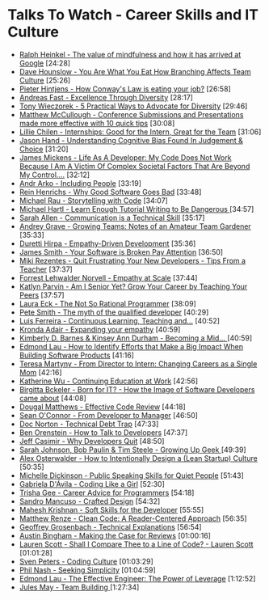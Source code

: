 # Talks To Watch - Career Skills and IT Culture

- [Ralph Heinkel - The value of mindfulness and how it has arrived at Google](https://www.youtube.com/watch?v=8TAJ9ytl9qE) [24:28]
- [Dave Hounslow - You Are What You Eat How Branching Affects Team Culture](https://vimeo.com/162625187) [25:26]
- [Pieter Hintjens - How Conway's Law is eating your job?](https://www.youtube.com/watch?v=7HECD3eLoVo) [26:58]
- [Andreas Fast - Excellence Through Diversity](https://www.youtube.com/watch?v=_mwcreHuqNA) [28:17]
- [Tony Wieczorek - 5 Practical Ways to Advocate for Diversity](https://www.youtube.com/watch?v=zi335PDgL7A) [29:46]
- [Matthew McCullough - Conference Submissions and Presentations made more effective with 10 quick tips](https://www.youtube.com/watch?v=fJz4JJIchaY) [30:08]
- [Lillie Chilen - Internships: Good for the Intern, Great for the Team](https://www.youtube.com/watch?v=75LK0MOvyjQ) [31:06]
- [Jason Hand - Understanding Cognitive Bias Found In Judgement & Choice](https://www.youtube.com/watch?v=tnFw-0hpa5A) [31:20]
- [James Mickens - Life As A Developer: My Code Does Not Work Because I Am A Victim Of Complex Societal Factors That Are Beyond My Control....](https://vimeo.com/180568023) [32:12]
- [Andr Arko - Including People](https://www.youtube.com/watch?v=MrPtHogES6k) [33:19]
- [Rein Henrichs - Why Good Software Goes Bad](https://www.youtube.com/watch?v=JXVHvqbfsNI) [33:48]
- [Michael Rau - Storytelling with Code](https://www.youtube.com/watch?v=B3Bu22XaKGg) [34:07]
- [Michael Hartl - Learn Enough Tutorial Writing to Be Dangerous ](https://www.youtube.com/watch?v=TpmoxsYeap0) [34:57]
- [Sarah Allen - Communication is a Technical Skill](https://www.youtube.com/watch?v=coye0AllVuY) [35:17]
- [Andrey Grave - Growing Teams: Notes of an Amateur Team Gardener](https://www.youtube.com/watch?v=6jm_SGdbIF4) [35:33]
- [Duretti Hirpa - Empathy-Driven Development](https://www.youtube.com/watch?v=XZJBfMmOEjg)  [35:36]
- [James Smith - Your Software is Broken Pay Attention](https://www.youtube.com/watch?v=F6g_Fx8qqCU) [36:50]
- [Miki Rezentes - Quit Frustrating Your New Developers - Tips From a Teacher](https://www.youtube.com/watch?v=L0cYUD0-XNs) [37:37]
- [Forrest Lehwalder Norvell - Empathy at Scale](https://www.youtube.com/watch?v=5d0y5J8rn4A) [37:44]
- [Katlyn Parvin - Am I Senior Yet? Grow Your Career by Teaching Your Peers](https://www.youtube.com/watch?v=jcTmoOHhG9A) [37:57]
- [Laura Eck - The Not So Rational Programmer](https://www.youtube.com/watch?v=E-5VhMUYmVY)  [38:09]
- [Pete Smith - The myth of the qualified developer](https://vimeo.com/190917544) [40:29]
- [Luis Ferreira - Continuous Learning, Teaching and...](https://www.youtube.com/watch?v=5r5pBg9RMdM) [40:52]
- [Kronda Adair - Expanding your empathy](https://www.youtube.com/watch?v=SsRlx9p3TBM) [40:59]
- [Kimberly D. Barnes & Kinsey Ann Durham - Becoming a Mid... ](https://www.youtube.com/watch?v=i_RisLTNZEY) [40:59]
- [Edmond Lau - How to Identify Efforts that Make a Big Impact When Building Software Products](https://www.youtube.com/watch?v=NZA6TkCP3yo) [41:16]
- [Teresa Martyny - From Director to Intern: Changing Careers as a Single Mom](https://www.youtube.com/watch?v=hZLz9p58ZqU) [42:16]
- [Katherine Wu - Continuing Education at Work](https://www.youtube.com/watch?v=9uRho69xSAI) [42:56]
- [Birgitta Bckeler - Born for IT? - How the Image of Software Developers came about](https://www.youtube.com/watch?v=wk1r4XaWwsM) [44:08]
- [Dougal Matthews - Effective Code Review](https://www.youtube.com/watch?v=uIwl01Nazdg) [44:18]
- [Sean O'Connor - From Developer to Manager](https://www.youtube.com/watch?v=lzBm0r8CxhY) [46:50]
- [Doc Norton - Technical Debt Trap](https://www.youtube.com/watch?v=xEqRtIeD51k) [47:33]
- [Ben Orenstein - How to Talk to Developers](https://www.youtube.com/watch?v=l9JXH7JPjR4)  [47:37]
- [Jeff Casimir - Why Developers Quit](https://www.youtube.com/watch?v=JgEgtKKAabg)  [48:50]
- [Sarah Johnson, Bob Paulin & Tim Steele - Growing Up Geek ](https://www.youtube.com/watch?v=GLU3ARt4GIY) [49:39]
- [Alex Osterwalder - How to Intentionally Design a (Lean Startup) Culture](https://www.youtube.com/watch?v=Yw7Me3jOUVg) [50:35]
- [Michelle Dickinson - Public Speaking Skills for Quiet People](https://channel9.msdn.com/Events/Ignite/Microsoft-Ignite-New-Zealand-2015/M316)  [51:43]
- [Gabriela D'Ávila - Coding Like a Girl](https://www.youtube.com/watch?v=cPCm8zpchQ4) [52:30]
- [Trisha Gee - Career Advice for Programmers](https://www.youtube.com/watch?v=LlAn452X4Lc)  [54:18]
- [Sandro Mancuso - Crafted Design](https://vimeo.com/101106002) [54:32]
- [Mahesh Krishnan - Soft Skills for the Developer](https://vimeo.com/188694272) [55:55]
- [Matthew Renze - Clean Code: A Reader-Centered Approach](https://vimeo.com/157710445) [56:35]
- [Geoffrey Grosenbach - Technical Explanations](https://www.youtube.com/watch?v=FpnLCkhv-1g)  [56:54]
- [Austin Bingham - Making the Case for Reviews](https://vimeo.com/105879807) [01:00:16]
- [Lauren Scott - Shall I Compare Thee to a Line of Code? - Lauren Scott](https://vimeo.com/161591675) [01:01:28]
- [Sven Peters - Coding Culture](https://vimeo.com/138873440) [01:03:29]
- [Phil Nash - Seeking Simplicity](https://vimeo.com/157716613) [01:04:59]
- [Edmond Lau - The Effective Engineer: The Power of Leverage](https://www.youtube.com/watch?v=SclqaNqqAV0) [1:12:52]
- [Jules May - Team Building ](https://www.youtube.com/watch?v=_Bnm9QWWRlA) [1:27:34]




